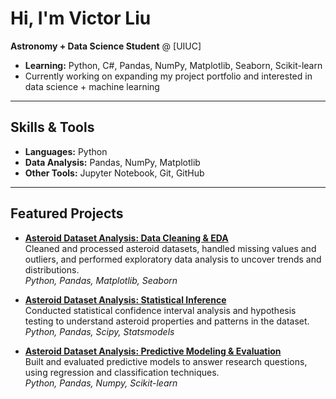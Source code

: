 # Hi, I'm Victor Liu

**Astronomy + Data Science Student** @ [UIUC]  
- **Learning:** Python, C#, Pandas, NumPy, Matplotlib, Seaborn, Scikit-learn
- Currently working on expanding my project portfolio and interested in data science + machine learning

---

## Skills & Tools
- **Languages:** Python
- **Data Analysis:** Pandas, NumPy, Matplotlib  
- **Other Tools:** Jupyter Notebook, Git, GitHub

---

## Featured Projects

- [**Asteroid Dataset Analysis: Data Cleaning & EDA**](https://github.com/phantomjelli/Asteroid-Dataset-Data-Cleaning-EDA)  
  Cleaned and processed asteroid datasets, handled missing values and outliers, and performed exploratory data analysis to uncover trends and distributions.  
  *Python, Pandas, Matplotlib, Seaborn*

- [**Asteroid Dataset Analysis: Statistical Inference**](https://github.com/phantomjelli/Asteroid-Dataset-Statistical-Inference)  
  Conducted statistical confidence interval analysis and hypothesis testing to understand asteroid properties and patterns in the dataset.  
  *Python, Pandas, Scipy, Statsmodels*

- [**Asteroid Dataset Analysis: Predictive Modeling & Evaluation**](https://github.com/phantomjelli/Asteroid-Dataset-Predictive-Modeling)  
  Built and evaluated predictive models to answer research questions, using regression and classification techniques.  
  *Python, Pandas, Numpy, Scikit-learn*

<!--
**phantomjelli/PhantomJelli** is a ✨ _special_ ✨ repository because its `README.md` (this file) appears on your GitHub profile.

Here are some ideas to get you started:

- 🔭 I’m currently working on ...
- 🌱 I’m currently learning ...
- 👯 I’m looking to collaborate on ...
- 🤔 I’m looking for help with ...
- 💬 Ask me about ...
- 📫 How to reach me: ...
- 😄 Pronouns: ...
- ⚡ Fun fact: ...
-->
